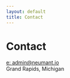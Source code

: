 ```yaml
---
layout: default
title: Contact
---
```

<div class="blurb">
	<h1>Contact</h1>
	<p><a href="mailto:admin@neumant.io?subject=Request for Admin">e: admin@neumant.io </a><br> Grand Rapids, Michigan <br><a href="/about"></a></p>
</div><!-- /.blurb -->

